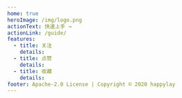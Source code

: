 ```yaml
---
home: true
heroImage: /img/logo.png
actionText: 快速上手 →
actionLink: /guide/
features:
  - title: 关注
    details:
  - title: 点赞
    details:
  - title: 收藏
    details:
footer: Apache-2.0 License | Copyright © 2020 happylay
---
```


<music-player></music-player>
